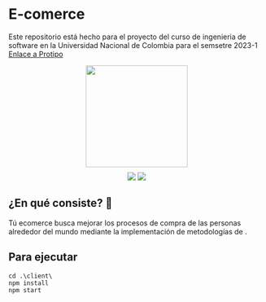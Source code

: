 # E-comerce

Este repositorio está hecho para el proyecto del curso de ingenieria de software en la Universidad Nacional de Colombia para el semsetre 2023-1 
<a href=""> Enlace a Protipo</a>
<div align="Center">
  <div style="margin:10px">
    <img src="" width="200">
  </div>
  
  <img src="https://img.shields.io/badge/node.js-6DA55F?style=for-the-badge&logo=node.js&logoColor=white">
  
  <img src="https://img.shields.io/badge/react-%2320232a.svg?style=for-the-badge&logo=react&logoColor=%2361DAFB">
</div>

## ¿En qué consiste? 🤔
Tú ecomerce busca mejorar los procesos de compra de las personas alrededor del mundo mediante la implementación de metodologías de .

## Para ejecutar
```
cd .\client\
npm install
npm start
```

